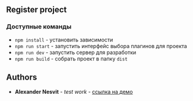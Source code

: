 ## Register project

### Доступные команды

* `npm install` - установить зависимости
* `npm run start` - запустить интерфейс выбора плагинов для проекта
* `npm run dev` - запустить сервер для разработки
* `npm run build` - собрать проект в папку `dist`

## Authors

* **Alexander Nesvit** - *test work* - [ссылка на демо](https://nestledev.github.io/register/dist/.)
